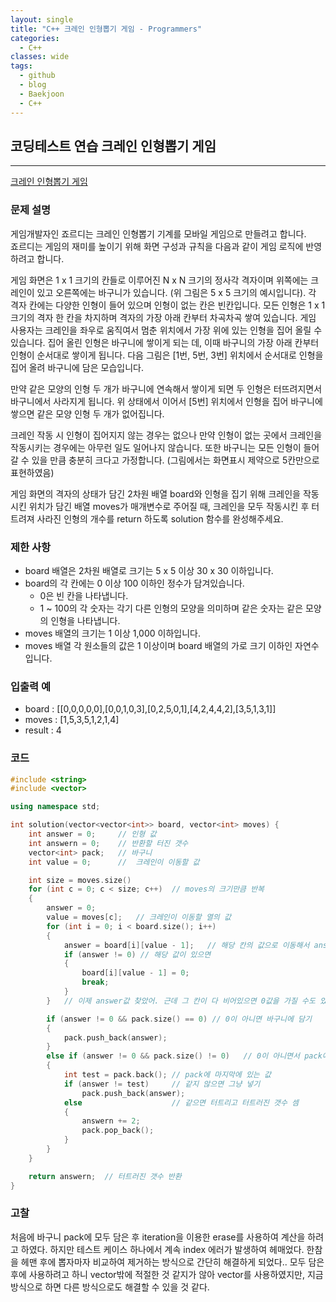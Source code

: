 ```yaml
---
layout: single
title: "C++ 크레인 인형뽑기 게임 - Programmers"
categories:
  - C++
classes: wide
tags:
  - github
  - blog
  - Baekjoon
  - C++
---  
```


## 코딩테스트 연습 **크레인 인형뽑기 게임**  
---  

[크레인 인형뽑기 게임](https://programmers.co.kr/learn/courses/30/lessons/64061)  

### 문제 설명  
게임개발자인 죠르디는 크레인 인형뽑기 기계를 모바일 게임으로 만들려고 합니다.  
죠르디는 게임의 재미를 높이기 위해 화면 구성과 규칙을 다음과 같이 게임 로직에 반영하려고 합니다.  

게임 화면은 1 x 1 크기의 칸들로 이루어진 N x N 크기의 정사각 격자이며 위쪽에는 크레인이 있고 오른쪽에는 바구니가 있습니다. (위 그림은 5 x 5 크기의 예시입니다). 각 격자 칸에는 다양한 인형이 들어 있으며 인형이 없는 칸은 빈칸입니다. 모든 인형은 1 x 1 크기의 격자 한 칸을 차지하며 격자의 가장 아래 칸부터 차곡차곡 쌓여 있습니다. 게임 사용자는 크레인을 좌우로 움직여서 멈춘 위치에서 가장 위에 있는 인형을 집어 올릴 수 있습니다. 집어 올린 인형은 바구니에 쌓이게 되는 데, 이때 바구니의 가장 아래 칸부터 인형이 순서대로 쌓이게 됩니다. 다음 그림은 [1번, 5번, 3번] 위치에서 순서대로 인형을 집어 올려 바구니에 담은 모습입니다.  

만약 같은 모양의 인형 두 개가 바구니에 연속해서 쌓이게 되면 두 인형은 터뜨려지면서 바구니에서 사라지게 됩니다. 위 상태에서 이어서 [5번] 위치에서 인형을 집어 바구니에 쌓으면 같은 모양 인형 두 개가 없어집니다.  

크레인 작동 시 인형이 집어지지 않는 경우는 없으나 만약 인형이 없는 곳에서 크레인을 작동시키는 경우에는 아무런 일도 일어나지 않습니다. 또한 바구니는 모든 인형이 들어갈 수 있을 만큼 충분히 크다고 가정합니다. (그림에서는 화면표시 제약으로 5칸만으로 표현하였음)  

게임 화면의 격자의 상태가 담긴 2차원 배열 board와 인형을 집기 위해 크레인을 작동시킨 위치가 담긴 배열 moves가 매개변수로 주어질 때, 크레인을 모두 작동시킨 후 터트려져 사라진 인형의 개수를 return 하도록 solution 함수를 완성해주세요.  

### 제한 사항  
+ board 배열은 2차원 배열로 크기는 5 x 5 이상 30 x 30 이하입니다.  
+ board의 각 칸에는 0 이상 100 이하인 정수가 담겨있습니다.  
    - 0은 빈 칸을 나타냅니다.  
    - 1 ~ 100의 각 숫자는 각기 다른 인형의 모양을 의미하며 같은 숫자는 같은 모양의 인형을 나타냅니다.  
+ moves 배열의 크기는 1 이상 1,000 이하입니다.  
+ moves 배열 각 원소들의 값은 1 이상이며 board 배열의 가로 크기 이하인 자연수입니다.  

### 입출력 예  
 + board : [[0,0,0,0,0],[0,0,1,0,3],[0,2,5,0,1],[4,2,4,4,2],[3,5,1,3,1]]  
 + moves : [1,5,3,5,1,2,1,4]  
 + result : 4  

### 코드  
```c++
#include <string>
#include <vector>

using namespace std;

int solution(vector<vector<int>> board, vector<int> moves) {
	int answer = 0;     // 인형 값
	int answern = 0;    // 반환할 터진 갯수
	vector<int> pack;	// 바구니
	int value = 0;      //  크레인이 이동할 값

    int size = moves.size()
	for (int c = 0; c < size; c++)  // moves의 크기만큼 반복
	{
        answer = 0;
		value = moves[c];   // 크레인이 이동할 열의 값
		for (int i = 0; i < board.size(); i++)
		{
			answer = board[i][value - 1];   // 해당 칸의 값으로 이동해서 answer값 찾기
			if (answer != 0) // 해당 값이 있으면
			{
				board[i][value - 1] = 0;
				break;
			}
		}   // 이제 answer값 찾았어. 근데 그 칸이 다 비어있으면 0값을 가질 수도 있음

		if (answer != 0 && pack.size() == 0) // 0이 아니면 바구니에 담기
		{
			pack.push_back(answer);
		}
		else if (answer != 0 && pack.size() != 0)   // 0이 아니면서 pack에 무언가 있으면 같은지 비교
		{
			int test = pack.back(); // pack에 마지막에 있는 값
			if (answer != test)     // 같지 않으면 그냥 넣기
				pack.push_back(answer);
			else                    // 같으면 터트리고 터트러진 갯수 셈
			{
				answern += 2;
				pack.pop_back();
			}
		}
	}

    return answern;  // 터트러진 갯수 반환
}
```

### 고찰  
처음에 바구니 pack에 모두 담은 후 iteration을 이용한 erase를 사용하여 계산을 하려고 하였다. 하지만 테스트 케이스 하나에서 계속 index 에러가 발생하여 헤매었다. 한참을 헤맨 후에 뽑자마자 비교하여 제거하는 방식으로 간단히 해결하게 되었다.. 모두 담은 후에 사용하려고 하니 vector밖에 적절한 것 같지가 않아 vector를 사용하였지만, 지금 방식으로 하면 다른 방식으로도 해결할 수 있을 것 같다.
